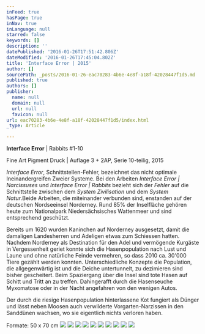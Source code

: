 ```yaml
---
inFeed: true
hasPage: true
inNav: true
inLanguage: null
starred: false
keywords: []
description: ''
datePublished: '2016-01-26T17:51:42.806Z'
dateModified: '2016-01-26T17:45:04.802Z'
title: 'Interface Error | 2015'
author: []
sourcePath: _posts/2016-01-26-eac70283-4b6e-4e8f-a18f-42028447f1d5.md
published: true
authors: []
publisher:
  name: null
  domain: null
  url: null
  favicon: null
url: eac70283-4b6e-4e8f-a18f-42028447f1d5/index.html
_type: Article

---
```

**Interface Error** | Rabbits \#1-10

Fine Art Pigment Druck | Auflage 3 + 2AP, Serie 10-teilig, 2015

_Interface Error_, Schnittstellen-Fehler, bezeichnet das nicht optimale Ineinandergreifen Zweier Systeme. Bei den Arbeiten _Interface Error | Narcissuses_ und _Interface Error | Rabbits_ bezieht sich der _Fehler_ auf die Schnittstelle zwischen dem _System Zivilisation_ und dem _System Natur_.Beide Arbeiten, die miteinander verbunden sind, enstanden auf der deutschen Nordseeinsel Norderney. Rund 85% der Inselfläche gehören heute zum Nationalpark Niedersächsisches Wattenmeer und sind entsprechend geschützt.

Bereits um 1620 wurden Kaninchen auf Norderney ausgesetzt, damit die damaligen Landesherren und Adeligen etwas zum Schiessen hatten. Nachdem Norderney als Destination für den Adel und vermögende Kurgäste in Vergessenheit geriet konnte sich die Hasenpopulation nach Lust und Laune und ohne natürliche Feinde vermehren, so dass 2010 ca. 30'000 Tiere gezählt werden konnten. Unterschiedliche Konzepte die Population, die allgegenwärtig ist und die Deiche untertunnelt, zu dezimieren sind bisher gescheitert. Beim Spaziergang über die Insel sind tote Hasen auf Schitt und Tritt an zu treffen. Dahingerafft durch die Hasenseuche Myxomatose oder in der Nacht angefahren von den wenigen Autos.

Der durch die riesige Hasenpopulation hinterlassene Kot fungiert als Dünger und lässt neben Moosen auch verwilderte Vorgarten-Narzissen in den Sanddünen wachsen, wo sie eigentlich nichts verloren haben.

Formate: 50 x 70 cm
![](https://s3-us-west-2.amazonaws.com/the-grid-img/p/1a321706a23cab796b58b4b71b5a93d63acd7933.jpg)
![](https://s3-us-west-2.amazonaws.com/the-grid-img/p/c6c9bf7a2aa937c4c371fec36f4d48705871bd04.jpg)
![](https://s3-us-west-2.amazonaws.com/the-grid-img/p/207e5e01531aa4cf18eafe9365fb1ff59c5c6cd6.jpg)
![](https://s3-us-west-2.amazonaws.com/the-grid-img/p/6f3e03115f7acd9108ec4e4348ff0fb889b460fe.jpg)
![](https://s3-us-west-2.amazonaws.com/the-grid-img/p/a6a69a86f1c7e84ff095080a2023deb82838a322.jpg)
![](https://s3-us-west-2.amazonaws.com/the-grid-img/p/704a840900fd4a7f4e6580a86159a55e145ede62.jpg)
![](https://s3-us-west-2.amazonaws.com/the-grid-img/p/24ce5a9d27b1446b1fa6221f3123aca867db381b.jpg)
![](https://s3-us-west-2.amazonaws.com/the-grid-img/p/f2c902d9b01be4280aa149c9fb32aa80eaeb1a44.jpg)
![](https://s3-us-west-2.amazonaws.com/the-grid-img/p/33ff4cc22ef692ef68efcfdf2b4abfbcd03f9ce3.jpg)
![](https://s3-us-west-2.amazonaws.com/the-grid-img/p/5cad0761c7fd42f389e83fc583e82290f32a24c7.jpg)